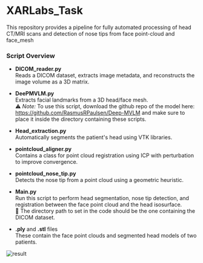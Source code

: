 # XARLabs_Task
This repository provides a pipeline for fully automated processing of head CT/MRI scans and detection of nose tips from face point-cloud and face_mesh

### Script Overview

- **DICOM_reader.py**  
  Reads a DICOM dataset, extracts image metadata, and reconstructs the image volume as a 3D matrix.

- **DeePMVLM.py**  
  Extracts facial landmarks from a 3D head/face mesh.  
  ⚠️ *Note:* To use this script, download the github repo of the model here: https://github.com/RasmusRPaulsen/Deep-MVLM and make sure to place it inside the directory containing these scripts.

- **Head_extraction.py**  
  Automatically segments the patient's head using VTK libraries.

- **pointcloud_aligner.py**  
  Contains a class for point cloud registration using ICP with perturbation to improve convergence.

- **pointcloud_nose_tip.py**  
  Detects the nose tip from a point cloud using a geometric heuristic.

- **Main.py**  
  Run this script to perform head segmentation, nose tip detection, and registration between the face point cloud and the head isosurface.  
  📁 The directory path to set in the code should be the one containing the DICOM dataset.

- **.ply** and **.stl** files  
  These contain the face point clouds and segmented head models of two patients.


![result](https://github.com/user-attachments/assets/ef2a1ed5-5373-41ea-8829-ad4b6b96f746)
